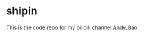 # shipin

This is the code repo for my bilibili channel [Andy_Bao](https://space.bilibili.com/486853732/)
